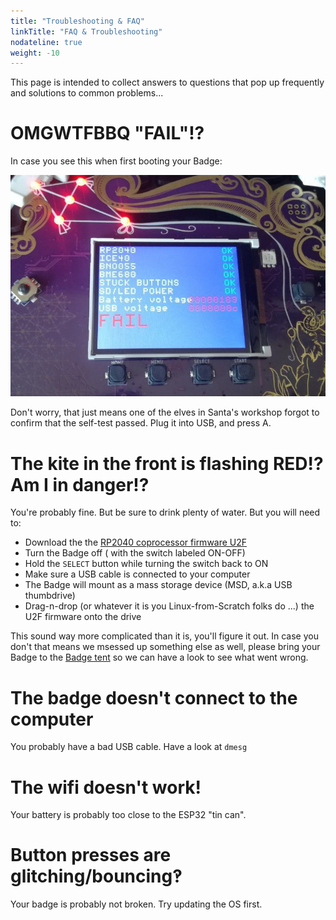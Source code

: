 ```yaml
---
title: "Troubleshooting & FAQ"
linkTitle: "FAQ & Troubleshooting"
nodateline: true
weight: -10
---
```


This page is intended to collect answers to questions that pop up frequently and
solutions to common problems...

# OMGWTFBBQ "FAIL"!?

In case you see this when first booting your Badge:

![OMG, Fail!?](bootfailure.jpg)

Don't worry, that just means one of the elves in Santa's workshop forgot to
confirm that the self-test passed. Plug it into USB, and press A.


# The kite in the front is flashing RED!? Am I in danger!?

You're probably fine. But be sure to drink plenty of water.
But you will need to:

- Download the the [RP2040 coprocessor firmware U2F](https://github.com/badgeteam/ota/blob/master/mch2022-rp2040/mch2022.uf2)
- Turn the Badge off ( with the switch labeled ON-OFF)
- Hold the `SELECT` button while turning the switch back to ON
- Make sure a USB cable is connected to your computer
- The Badge will mount as a mass storage device (MSD, a.k.a USB thumbdrive)
- Drag-n-drop (or whatever it is you Linux-from-Scratch folks do ...) the U2F firmware onto the drive

This sound way more complicated than it is, you'll figure it out. In case you don't that means we msessed up something else as well, please bring your Badge to the [Badge tent](https://map.mch2022.org/#map=20/5.5274/52.2839/0) so we can have a look to see what went wrong.

# The badge doesn't connect to the computer

You probably have a bad USB cable. Have a look at `dmesg`

# The wifi doesn't work!

Your battery is probably too close to the ESP32 "tin can".

# Button presses are glitching/bouncing‽

Your badge is probably not broken. Try updating the OS first.
